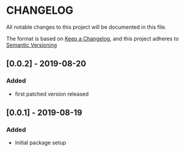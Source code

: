 # CHANGELOG

All notable changes to this project will be documented in this file.

The format is based on [Keep a Changelog](https://keepachangelog.com/en/1.0.0/),
and this project adheres to [Semantic Versioning](https://semver.org/spec/v2.0.0.html)

## [0.0.2] - 2019-08-20
### Added
- first patched version released


## [0.0.1] - 2019-08-19
### Added
- Initial package setup